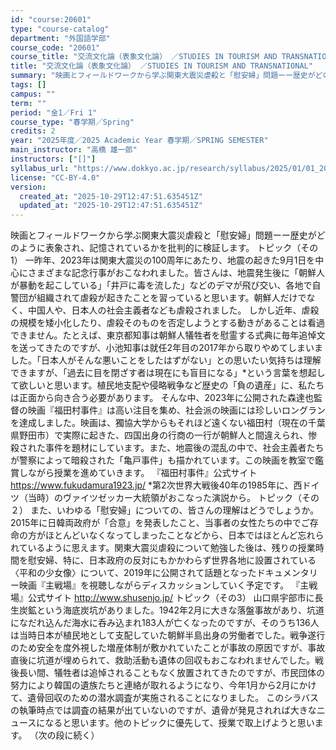 ```yaml
---
id: "course:20601"
type: "course-catalog"
department: "外国語学部"
course_code: "20601"
course_title: "交流文化論（表象文化論） ／STUDIES IN TOURISM AND TRANSNATIONAL"
title: "交流文化論（表象文化論） ／STUDIES IN TOURISM AND TRANSNATIONAL"
summary: "映画とフィールドワークから学ぶ関東大震災虐殺と「慰安婦」問題ーー歴史がどのように表象され、記憶されているかを批判的に検証します。 トピック（その1） 一昨年、2023年は関東大震災の100周年にあたり、地震の起きた9月1日を中心にさまざまな…"
tags: []
campus: ""
term: ""
period: "金1／Fri 1"
course_type: "春学期／Spring"
credits: 2
year: "2025年度／2025 Academic Year 春学期／SPRING SEMESTER"
main_instructor: "高橋 雄一郎"
instructors: ["[]"]
syllabus_url: "https://www.dokkyo.ac.jp/research/syllabus/2025/01/01_20601_ja_JP.html"
license: "CC-BY-4.0"
version:
  created_at: "2025-10-29T12:47:51.635451Z"
  updated_at: "2025-10-29T12:47:51.635451Z"
---
```

映画とフィールドワークから学ぶ関東大震災虐殺と「慰安婦」問題ーー歴史がどのように表象され、記憶されているかを批判的に検証します。 トピック（その1） 一昨年、2023年は関東大震災の100周年にあたり、地震の起きた9月1日を中心にさまざまな記念行事がおこなわれました。皆さんは、地震発生後に「朝鮮人が暴動を起こしている」「井戸に毒を流した」などのデマが飛び交い、各地で自警団が組織されて虐殺が起きたことを習っていると思います。朝鮮人だけでなく、中国人や、日本人の社会主義者なども虐殺されました。 しかし近年、虐殺の規模を矮小化したり、虐殺そのものを否定しようとする動きがあることは看過できません。たとえば、東京都知事は朝鮮人犠牲者を慰霊する式典に毎年追悼文を送ってきたのですが、小池知事は就任2年目の2017年から取りやめてしまいました。「日本人がそんな悪いことをしたはずがない」との思いたい気持ちは理解できますが、「過去に目を閉ざす者は現在にも盲目になる」*という言葉を想起して欲しいと思います。植民地支配や侵略戦争など歴史の「負の遺産」に、私たちは正面から向き合う必要があります。 そんな中、2023年に公開された森達也監督の映画『福田村事件』は高い注目を集め、社会派の映画には珍しいロングランを達成しました。映画は、獨協大学からもそれほど遠くない福田村（現在の千葉県野田市）で実際に起きた、四国出身の行商の一行が朝鮮人と間違えられ、惨殺された事件を題材にしています。また、地震後の混乱の中で、社会主義者たちが警察によって暗殺された「亀戸事件」も描かれています。この映画を教室で鑑賞しながら授業を進めていきます。 『福田村事件』公式サイト https://www.fukudamura1923.jp/ *第2次世界大戦後40年の1985年に、西ドイツ（当時）のヴァイツゼッカー大統領がおこなった演説から。 トピック（その２） また、いわゆる「慰安婦」についての、皆さんの理解はどうでしょうか。2015年に日韓両政府が「合意」を発表したこと、当事者の女性たちの中でご存命の方がほとんどいなくなってしまったことなどから、日本ではほとんど忘れられているように思えます。関東大震災虐殺について勉強した後は、残りの授業時間を慰安婦、特に、日本政府の反対にもかかわらず世界各地に設置されている〈平和の少女像〉について、2019年に公開されて話題となったドキュメンタリー映画『主戦場』を視聴しながらディスカッションしていく予定です。 『主戦場』公式サイト http://www.shusenjo.jp/ トピック（その3） 山口県宇部市に長生炭鉱という海底炭坑がありました。1942年2月に大きな落盤事故があり、坑道になだれ込んだ海水に呑み込まれ183人が亡くなったのですが、そのうち136人は当時日本が植民地として支配していた朝鮮半島出身の労働者でした。戦争遂行のため安全を度外視した増産体制が敷かれていたことが事故の原因ですが、事故直後に坑道が埋められて、救助活動も遺体の回収もおこなわれませんでした。戦後長い間、犠牲者は追悼されることもなく放置されてきたのですが、市民団体の努力により韓国の遺族たちと連絡が取れるようになり、今年1月から2月にかけて、遺骨回収のための潜水調査が実施されることになりました。 このシラバスの執筆時点では調査の結果が出ていないのですが、遺骨が発見されれば大きなニュースになると思います。他のトピックに優先して、授業で取上げようと思います。 （次の段に続く）
